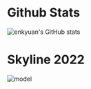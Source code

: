 # Github Stats

![enkyuan's GitHub stats](https://github-readme-stats.vercel.app/api?username=enkyuan&show_icons=true&theme=dark&hide_border=true)

# Skyline 2022

![model](github_skyline_222/model.png)
